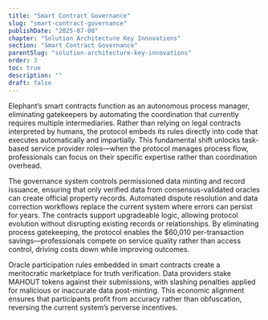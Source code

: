 ```yaml
---
title: "Smart Contract Governance"
slug: "smart-contract-governance"
publishDate: "2025-07-08"
chapter: "Solution Architecture Key Innovations"
section: "Smart Contract Governance"
parentSlug: "solution-architecture-key-innovations"
order: 3
toc: true
description: ""
draft: false
---
```


Elephant’s smart contracts function as an autonomous process manager, eliminating gatekeepers by automating the
coordination that currently requires multiple intermediaries. Rather than relying on legal contracts interpreted by
humans, the protocol embeds its rules directly into code that executes automatically and impartially. This fundamental
shift unlocks task-based service provider roles—when the protocol manages process flow, professionals can focus on their
specific expertise rather than coordination overhead.

The governance system controls permissioned data minting and record issuance, ensuring that only verified data from
consensus-validated oracles can create official property records. Automated dispute resolution and data correction
workflows replace the current system where errors can persist for years. The contracts support upgradeable logic,
allowing protocol evolution without disrupting existing records or relationships. By eliminating process gatekeeping,
the protocol enables the $60,010 per-transaction savings—professionals compete on service quality rather than access
control, driving costs down while improving outcomes.

Oracle participation rules embedded in smart contracts create a meritocratic marketplace for truth verification. Data
providers stake MAHOUT tokens against their submissions, with slashing penalties applied for malicious or inaccurate
data post-minting. This economic alignment ensures that participants profit from accuracy rather than obfuscation,
reversing the current system’s perverse incentives.
